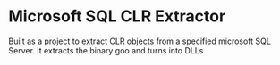 # Microsoft SQL CLR Extractor
Built as a project to extract CLR objects from a specified microsoft SQL Server. It extracts the binary goo and turns into DLLs

